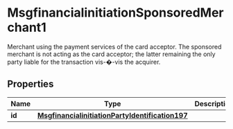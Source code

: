 

# MsgfinancialinitiationSponsoredMerchant1

Merchant using the payment services of the card acceptor. The sponsored merchant is not acting as the card acceptor; the latter remaining the only party liable for the transaction vis-�-vis the acquirer.
## Properties

Name | Type | Description | Notes
------------ | ------------- | ------------- | -------------
**id** | [**MsgfinancialinitiationPartyIdentification197**](MsgfinancialinitiationPartyIdentification197.md) |  |  [optional]



